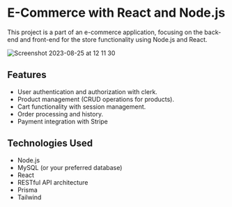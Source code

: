 # E-Commerce with React and Node.js

This project is a part of an e-commerce application, focusing on the back-end and front-end for the store functionality using Node.js and React.

![Screenshot 2023-08-25 at 12 11 30](https://github.com/Milomem/ecommerce-store/assets/113381434/9315468c-8d99-4f5d-8f7d-3fe7315f8da0)

## Features

- User authentication and authorization with clerk.
- Product management (CRUD operations for products).
- Cart functionality with session management.
- Order processing and history.
- Payment integration with Stripe

## Technologies Used

- Node.js
- MySQL (or your preferred database)
- React
- RESTful API architecture
- Prisma
- Tailwind
